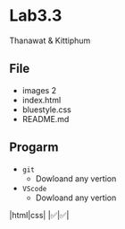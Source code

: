 # Lab3.3

Thanawat & Kittiphum

## File
- images 2
- index.html
- bluestyle.css
- README.md

## Progarm
- ``git``
  - Dowloand any vertion
- ``VScode``
  - Dowloand any vertion

|html|css|
|✅|✅|